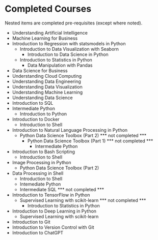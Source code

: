 
# Completed Courses

Nested items are completed pre-requisites (except where noted).

- Understanding Artificial Intelligence
- Machine Learning for Business
- Introduction to Regression with statsmodels in Python
  - Introduction to Data Visualization with Seaborn
    - Introduction to Data Science in Python
  - Introduction to Statistics in Python
    - Data Manipulation with Pandas
- Data Science for Business
- Understanding Cloud Computing
- Understanding Data Engineering
- Understanding Data Visualization
- Understanding Machine Learning
- Understanding Data Science
- Introduction to SQL
- Intermediate Python
  - Introduction to Python
- Introduction to Docker
  - Introduction to Shell
- Introduction to Natural Language Processing in Python
  - Python Data Science Toolbox (Part 2) *** not completed ***
    - Python Data Science Toolbox (Part 1) *** not completed ***
      - Intermediate Python
- Introduction to Bash Scripting
  - Introduction to Shell
- Image Processing in Python
  - Python Data Science Toolbox (Part 2)
- Data Processing in Shell
  - Introduction to Shell
  - Intemediate Python
  - Intermediate SQL *** not completed ***
- Introduction to TensorFlow in Python
  - Supervised Learning with scikit-learn *** not completed ***
    - Introduction to Statistics in Python
- Introduction to Deep Learning in Python
  - Supervised Learning with scikit-learn
- Introduction to Git
- Introduction to Version Control with Git
- Introduction to ChatGPT
